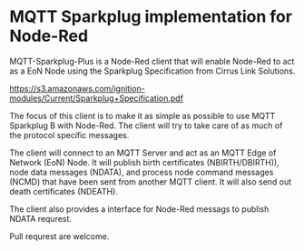 # MQTT Sparkplug implementation for Node-Red

MQTT-Sparkplug-Plus is a Node-Red client that will enable Node-Red to act as a EoN Node using the Sparkplug Specification from Cirrus Link Solutions.

<https://s3.amazonaws.com/ignition-modules/Current/Sparkplug+Specification.pdf>

The focus of this client is to make it as simple as possible to use MQTT Sparkplug B with Node-Red. The client will try to take care of as much of the protocol specific messages.

The client will connect to an MQTT Server and act as an MQTT Edge of Network (EoN) Node. It will publish birth certificates (NBIRTH/DBIRTH)), node data messages (NDATA), and process node command messages (NCMD) that have been sent from another MQTT client. It will also send out death certificates (NDEATH).

The client also provides a interface for Node-Red messags to publish NDATA requrest. 

Pull requrest are welcome.
